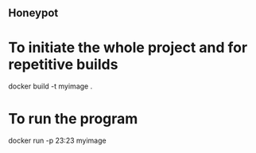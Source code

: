## Honeypot

# To initiate the whole project and for repetitive builds
docker build -t myimage .

# To run the program
docker run -p 23:23 myimage
